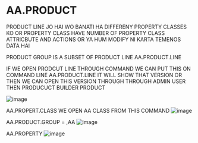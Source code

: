 # AA.PRODUCT


PRODUCT LINE JO HAI WO BANATI HA DIFFERENY PROPERTY CLASSES KO OR PROPERTY CLASS HAVE NUMBER OF PROPERTY CLASS ATTRICBUTE AND ACTIONS OR YA HUM MODIFY NI KARTA TEMENOS DATA HAI 


PRODUCT GROUP IS A SUBSET OF PRODUCT LINE
AA.PRODUCT.LINE

IF WE OPEN PRODCUT LINE THROUGH COMMAND WE CAN PUT THIS ON COMMAND LINE AA.PRODUCT.LINE IT WILL SHOW THAT VERSION OR THEN WE CAN OPEN THIS VERSION THROUGH THROUGH ADMIN USER
THEN PRODUCUCT BUILDER PRODUCT

![image](https://user-images.githubusercontent.com/40827670/229352876-a5d02046-96ef-405f-a7cc-b1e38a92db1f.png)

AA.PROPERT.CLASS
WE OPEN AA CLASS FROM THIS COMMAND
![image](https://user-images.githubusercontent.com/40827670/229353392-dbb43383-3770-488e-ac07-3df1d6f8e37f.png)


AA.PRODUCT.GROUP = ,AA
![image](https://user-images.githubusercontent.com/40827670/229353782-f44f49f1-a6c7-40b4-ac70-224b5f2b758a.png)



AA.PROPERTY
![image](https://user-images.githubusercontent.com/40827670/229354013-0d812a03-225e-4780-9617-4a11e358b093.png)

